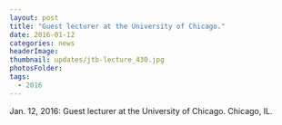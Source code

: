 ```yaml
---
layout: post
title: "Guest lecturer at the University of Chicago."
date: 2016-01-12
categories: news
headerImage:
thumbnail: updates/jtb-lecture_430.jpg
photosFolder:
tags:
  - 2016
---
```


Jan. 12, 2016: Guest lecturer at the University of Chicago. Chicago, IL.
